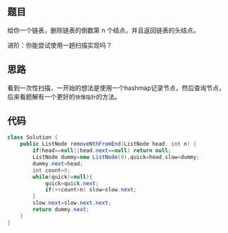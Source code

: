 ## 题目

给你一个链表，删除链表的倒数第 n 个结点，并且返回链表的头结点。

进阶：你能尝试使用一趟扫描实现吗？

## 思路

看到一次性扫描，一开始的想法是使用一个hashmap记录节点，然后查询节点，后来看题解有一个更好的`快慢指针`的方法。

## 代码

```java
class Solution {
    public ListNode removeNthFromEnd(ListNode head, int n) {
        if(head==null||head.next==null) return null;
        ListNode dummy=new ListNode(0),quick=head,slow=dummy;
        dummy.next=head;
        int count=0;
        while(quick!=null){
            quick=quick.next;
            if(++count>n) slow=slow.next;
        }
        slow.next=slow.next.next;
        return dummy.next;
    }
}
```
